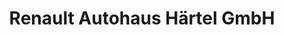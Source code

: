 ---
title: "Renault Autohaus Härtel GmbH"
url: /celle/renault-autohaus-haertel-gmbh/
shop: Autohaus
---